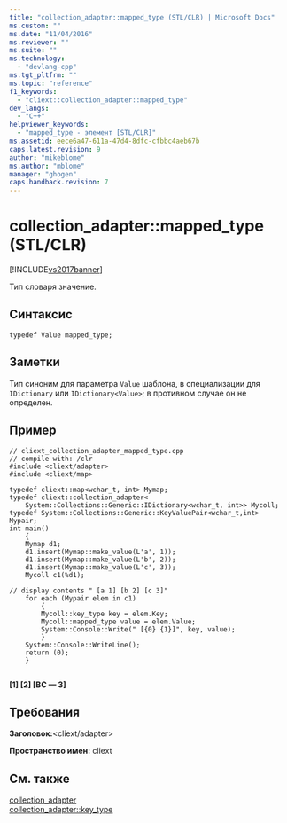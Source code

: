 ```yaml
---
title: "collection_adapter::mapped_type (STL/CLR) | Microsoft Docs"
ms.custom: ""
ms.date: "11/04/2016"
ms.reviewer: ""
ms.suite: ""
ms.technology: 
  - "devlang-cpp"
ms.tgt_pltfrm: ""
ms.topic: "reference"
f1_keywords: 
  - "cliext::collection_adapter::mapped_type"
dev_langs: 
  - "C++"
helpviewer_keywords: 
  - "mapped_type - элемент [STL/CLR]"
ms.assetid: eece6a47-611a-47d4-8dfc-cfbbc4aeb67b
caps.latest.revision: 9
author: "mikeblome"
ms.author: "mblome"
manager: "ghogen"
caps.handback.revision: 7
---
```

# collection_adapter::mapped_type (STL/CLR)
[!INCLUDE[vs2017banner](../assembler/inline/includes/vs2017banner.md)]

Тип словаря значение.  
  
## Синтаксис  
  
```  
typedef Value mapped_type;  
```  
  
## Заметки  
 Тип синоним для параметра `Value` шаблона, в специализации для `IDictionary` или `IDictionary<Value>`; в противном случае он не определен.  
  
## Пример  
  
```  
// cliext_collection_adapter_mapped_type.cpp   
// compile with: /clr   
#include <cliext/adapter>   
#include <cliext/map>   
  
typedef cliext::map<wchar_t, int> Mymap;   
typedef cliext::collection_adapter<   
    System::Collections::Generic::IDictionary<wchar_t, int>> Mycoll;   
typedef System::Collections::Generic::KeyValuePair<wchar_t,int> Mypair;   
int main()   
    {   
    Mymap d1;   
    d1.insert(Mymap::make_value(L'a', 1));   
    d1.insert(Mymap::make_value(L'b', 2));   
    d1.insert(Mymap::make_value(L'c', 3));   
    Mycoll c1(%d1);   
  
// display contents " [a 1] [b 2] [c 3]"   
    for each (Mypair elem in c1)   
        {   
        Mycoll::key_type key = elem.Key;   
        Mycoll::mapped_type value = elem.Value;   
        System::Console::Write(" [{0} {1}]", key, value);   
        }   
    System::Console::WriteLine();   
    return (0);   
    }  
  
```  
  
  **\[1\] \[2\] \[BC — 3\]**   
## Требования  
 **Заголовок:**\<cliext\/adapter\>  
  
 **Пространство имен:** cliext  
  
## См. также  
 [collection\_adapter](../Topic/collection_adapter%20\(STL-CLR\).md)   
 [collection\_adapter::key\_type](../dotnet/collection-adapter-key-type-stl-clr.md)
